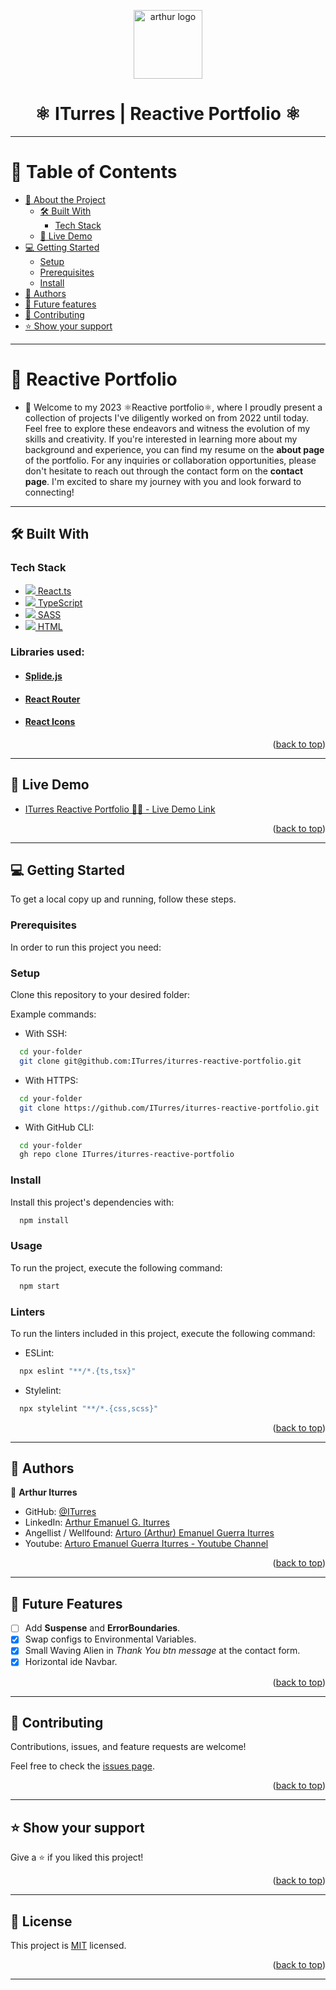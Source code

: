<a name="readme-top"></a>

<div align="center">
    <img src="/public/reactive-portfolio-favicon.png" alt="arthur logo" width="110"  height="auto" />
    <h1><b>⚛️ ITurres | Reactive Portfolio ⚛️</b></h1>
</div>

---

<!-- * TABLE OF CONTENTS -->

# 📗 Table of Contents

- [📖 About the Project](#about-project)
  - [🛠 Built With](#built-with)
    - [Tech Stack](#tech-stack)
  - [🚀 Live Demo](#live-demo)
- [💻 Getting Started](#getting-started)
  - [Setup](#setup)
  - [Prerequisites](#prerequisites)
  - [Install](#install)
- [👥 Authors](#authors)
- [🔭 Future features](#future-features)
- [🤝 Contributing](#contributing)
- [⭐️ Show your support](#support)

---

<!-- * PROJECT DESCRIPTION -->

# 📖 Reactive Portfolio <a name="about-project"></a>

- 💼 Welcome to my 2023 ⚛️Reactive portfolio⚛️, where I proudly present a collection of projects I've diligently worked on from 2022 until today. Feel free to explore these endeavors and witness the evolution of my skills and creativity. If you're interested in learning more about my background and experience, you can find my resume on the **about page** of the portfolio. For any inquiries or collaboration opportunities, please don't hesitate to reach out through the contact form on the **contact page**. I'm excited to share my journey with you and look forward to connecting!

---

## 🛠 Built With <a name="built-with"></a>

### Tech Stack <a name="tech-stack"></a>

  <ul>
    <li>
      <a href="https://react.dev/">
        <img src="https://skillicons.dev/icons?i=react"/>
        React.ts
      </a>
    </li>
    <li>
      <a href="https://www.typescriptlang.org/">
        <img src="https://skillicons.dev/icons?i=ts"/>
        TypeScript
      </a>
    </li>
    <li>
      <a href="https://sass-lang.com/">
        <img src="https://skillicons.dev/icons?i=scss"/>
        SASS
      </a>
    </li>
    <li>
      <a href="https://developer.mozilla.org/en-US/docs/Web/HTML">
        <img src="https://skillicons.dev/icons?i=html"/>
        HTML
      </a>
    </li>
  </ul>

### Libraries used:

- #### [Splide.js](https://splidejs.com/)
- #### [React Router](https://reactrouter.com/)
- #### [React Icons](https://react-icons.github.io/react-icons/)

<p align="right">(<a href="#readme-top">back to top</a>)</p>

---

<!-- * LIVE DEMO -->

## 🚀 Live Demo <a name="live-demo"></a>

- [ITurres Reactive Portfolio 👨‍🚀 - Live Demo Link](https://iturres.github.io/iturres-reactive-portfolio/)

<p align="right">(<a href="#readme-top">back to top</a>)</p>

---

<!-- * GETTING STARTED -->

## 💻 Getting Started <a name="getting-started"></a>

To get a local copy up and running, follow these steps.

### Prerequisites

In order to run this project you need:

### Setup

Clone this repository to your desired folder:

Example commands:

- With SSH:

```bash
  cd your-folder
  git clone git@github.com:ITurres/iturres-reactive-portfolio.git
```

- With HTTPS:

```bash
  cd your-folder
  git clone https://github.com/ITurres/iturres-reactive-portfolio.git
```

- With GitHub CLI:

```bash
  cd your-folder
  gh repo clone ITurres/iturres-reactive-portfolio
```

### Install

Install this project's dependencies with:

```bash
  npm install
```

### Usage

To run the project, execute the following command:

```bash
  npm start
```

### Linters

To run the linters included in this project, execute the following command:

- ESLint:

```bash
  npx eslint "**/*.{ts,tsx}"
```

- Stylelint:

```bash
  npx stylelint "**/*.{css,scss}"
```

<p align="right">(<a href="#readme-top">back to top</a>)</p>

---

<!-- * AUTHORS -->

## 👥 Authors <a name="authors"></a>

👤 **Arthur Iturres**

- GitHub: [@ITurres](https://github.com/ITurres)
- LinkedIn: [Arthur Emanuel G. Iturres](https://www.linkedin.com/in/arturoemanuelguerraiturres/)
- Angellist / Wellfound: [Arturo (Arthur) Emanuel Guerra Iturres](https://wellfound.com/u/arturo-arthur-emanuel-guerra-iturres)
- Youtube: [Arturo Emanuel Guerra Iturres - Youtube Channel](https://www.youtube.com/channel/UC6GFUFHOtBS9mOuI8EJ6q4g)

<p align="right">(<a href="#readme-top">back to top</a>)</p>

---

<!-- * FUTURE FEATURES -->

## 🔭 Future Features <a name="future-features"></a>

- [ ] Add **Suspense** and **ErrorBoundaries**.
- [x] Swap configs to Environmental Variables.
- [x] Small Waving Alien in _Thank You btn message_ at the contact form.
- [x] Horizontal ide Navbar.

<p align="right">(<a href="#readme-top">back to top</a>)</p>

---

<!-- * CONTRIBUTING -->

## 🤝 Contributing <a name="contributing"></a>

Contributions, issues, and feature requests are welcome!

Feel free to check the [issues page](https://github.com/ITurres/iturres-reactive-portfolio/issues).

<p align="right">(<a href="#readme-top">back to top</a>)</p>

---

<!-- * SUPPORT -->

## ⭐️ Show your support <a name="support"></a>

Give a ⭐ if you liked this project!

<p align="right">(<a href="#readme-top">back to top</a>)</p>

---

<!-- * LICENSE -->

## 📝 License <a name="license"></a>

This project is [MIT](./LICENSE) licensed.

<p align="right">(<a href="#readme-top">back to top</a>)</p>

---
